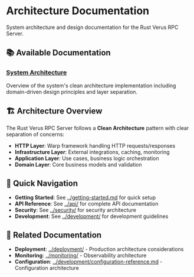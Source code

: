 # Architecture Documentation

System architecture and design documentation for the Rust Verus RPC Server.

## 📚 Available Documentation

### [System Architecture](system-architecture.md)
Overview of the system's clean architecture implementation including domain-driven design principles and layer separation.

## 🏗️ Architecture Overview

The Rust Verus RPC Server follows a **Clean Architecture** pattern with clear separation of concerns:

- **HTTP Layer**: Warp framework handling HTTP requests/responses
- **Infrastructure Layer**: External integrations, caching, monitoring
- **Application Layer**: Use cases, business logic orchestration
- **Domain Layer**: Core business models and validation

## 🔗 Quick Navigation

- **Getting Started**: See [../getting-started.md](../getting-started.md) for quick setup
- **API Reference**: See [../api/](api/) for complete API documentation
- **Security**: See [../security/](security/) for security architecture
- **Development**: See [../development/](development/) for development guidelines

## 📖 Related Documentation

- **Deployment**: [../deployment/](deployment/) - Production architecture considerations
- **Monitoring**: [../monitoring/](monitoring/) - Observability architecture
- **Configuration**: [../development/configuration-reference.md](development/configuration-reference.md) - Configuration architecture
